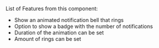 List of Features from this component:
* Show an animated notification bell that rings
* Option to show a badge with the number of notifications
* Duration of the animation can be set
* Amount of rings can be set